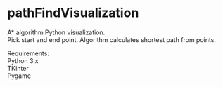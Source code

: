# pathFindVisualization

A* algorithm Python visualization.  
Pick start and end point. Algorithm calculates shortest path from points.  

Requirements:  
Python 3.x  
TKinter  
Pygame  
